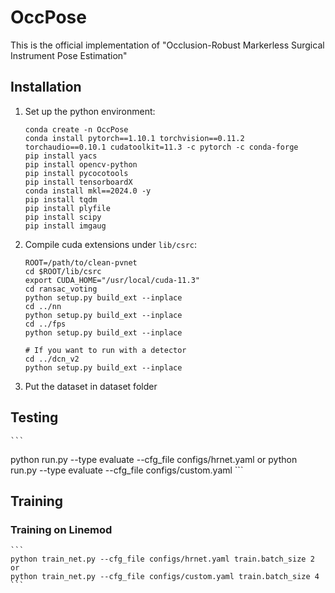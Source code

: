 # OccPose

This is the official implementation of "Occlusion-Robust Markerless Surgical Instrument Pose Estimation"

## Installation

1. Set up the python environment:
    ```
    conda create -n OccPose
    conda install pytorch==1.10.1 torchvision==0.11.2 torchaudio==0.10.1 cudatoolkit=11.3 -c pytorch -c conda-forge
    pip install yacs
    pip install opencv-python
    pip install pycocotools
    pip install tensorboardX
    conda install mkl==2024.0 -y
    pip install tqdm
    pip install plyfile
    pip install scipy
    pip install imgaug
    ```
2. Compile cuda extensions under `lib/csrc`:
    ```
    ROOT=/path/to/clean-pvnet
    cd $ROOT/lib/csrc
    export CUDA_HOME="/usr/local/cuda-11.3"
    cd ransac_voting
    python setup.py build_ext --inplace
    cd ../nn
    python setup.py build_ext --inplace
    cd ../fps
    python setup.py build_ext --inplace
    
    # If you want to run with a detector
    cd ../dcn_v2
    python setup.py build_ext --inplace
    ```
3. Put the dataset in dataset folder

## Testing
    ```
python run.py --type evaluate --cfg_file configs/hrnet.yaml or
python run.py --type evaluate --cfg_file configs/custom.yaml
    ```

## Training

### Training on Linemod
    ```
    python train_net.py --cfg_file configs/hrnet.yaml train.batch_size 2 or
    python train_net.py --cfg_file configs/custom.yaml train.batch_size 4
    ```